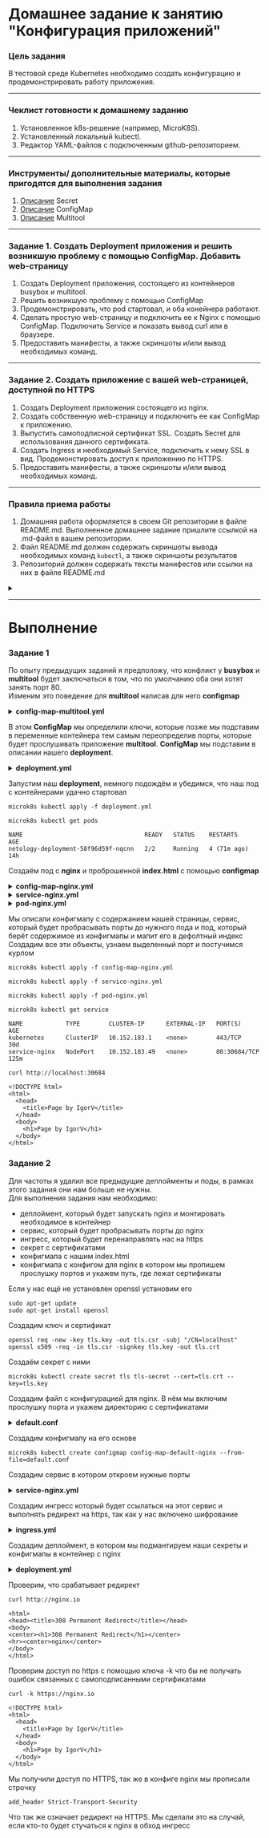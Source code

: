 # Домашнее задание к занятию "Конфигурация приложений"

### Цель задания

В тестовой среде Kubernetes необходимо создать конфигурацию и продемонстрировать работу приложения.

------

### Чеклист готовности к домашнему заданию

1. Установленное k8s-решение (например, MicroK8S).
2. Установленный локальный kubectl.
3. Редактор YAML-файлов с подключенным github-репозиторием.

------

### Инструменты/ дополнительные материалы, которые пригодятся для выполнения задания

1. [Описание](https://kubernetes.io/docs/concepts/configuration/secret/) Secret
2. [Описание](https://kubernetes.io/docs/concepts/configuration/configmap/) ConfigMap
3. [Описание](https://github.com/wbitt/Network-MultiTool) Multitool

------

### Задание 1. Создать Deployment приложения и решить возникшую проблему с помощью ConfigMap. Добавить web-страницу

1. Создать Deployment приложения, состоящего из контейнеров busybox и multitool.
2. Решить возникшую проблему с помощью ConfigMap
3. Продемонстрировать, что pod стартовал, и оба конейнера работают.
4. Сделать простую web-страницу и подключить ее к Nginx с помощью ConfigMap. Подключить Service и показать вывод curl или в браузере.
5. Предоставить манифесты, а также скриншоты и/или вывод необходимых команд.

------

### Задание 2. Создать приложение с вашей web-страницей, доступной по HTTPS 

1. Создать Deployment приложения состоящего из nginx.
2. Создать собственную web-страницу и подключить ее как ConfigMap к приложению.
3. Выпустить самоподписной сертификат SSL. Создать Secret для использования данного сертификата.
4. Создать Ingress и необходимый Service, подключить к нему SSL в вид. Продемонстировать доступ к приложению по HTTPS. 
4. Предоставить манифесты, а также скриншоты и/или вывод необходимых команд.

------

### Правила приема работы

1. Домашняя работа оформляется в своем Git репозитории в файле README.md. Выполненное домашнее задание пришлите ссылкой на .md-файл в вашем репозитории.
2. Файл README.md должен содержать скриншоты вывода необходимых команд `kubectl`, а также скриншоты результатов
3. Репозиторий должен содержать тексты манифестов или ссылки на них в файле README.md


<details>
  <summary></summary>
  
```yml
```

</details> 

------


# Выполнение
### Задание 1  

По опыту предыдущих заданий я предположу, что конфликт у **busybox** и **multitool** будет заключаться в том, что по умолчанию оба они хотят занять порт 80.  
Изменим это поведение для **multitool** написав для него **configmap**  

<details>
  <summary><b>config-map-multitool.yml</b></summary>
  
```yml
apiVersion: v1
kind: ConfigMap
metadata:
  name: config-map-multitool
data:
  HTTP_PORT: "8080"
  HTTPS_PORT: "11443"

```

</details> 

В этом **ConfigMap** мы определили ключи, которые позже мы подставим в переменные контейнера тем самым переопределив порты, которые будет прослушивать приложение **multitool**. **ConfigMap** мы подставим в описании нашего **deployment**.  

<details>
  <summary><b>deployment.yml</b></summary>
  
```yml
apiVersion: apps/v1
kind: Deployment
metadata:
  name: netology-deployment
  labels:
    app: netology-app
spec:
  replicas: 1
  selector:
    matchLabels:
      app: netology-app
  template:
    metadata:
      labels:
        app: netology-app
    spec:
      containers:
      - name: busybox
        image: busybox
        command: ['sh', '-c', 'while true; do echo "123"; sleep 5; done']
        ports:
        - containerPort: 80
      - name: multitool
        image: wbitt/network-multitool
        env:
          - name: HTTP_PORT
            valueFrom:
              configMapKeyRef:
                name: config-map-multitool
                key: HTTP_PORT
          - name: HTTPS_PORT
            valueFrom:
              configMapKeyRef:
                name: config-map-multitool
                key: HTTPS_PORT
        ports:
        - containerPort: 8080
        - containerPort: 11443

```

</details> 

Запустим наш **deployment**, немного подождём и убедимся, что наш под с контейнерами удачно стартовал  
```
microk8s kubectl apply -f deployment.yml
```
```
microk8s kubectl get pods
```
```
NAME                                  READY   STATUS    RESTARTS      AGE
netology-deployment-58f96d59f-nqcnn   2/2     Running   4 (71m ago)   14h
```
Создаём под с **nginx** и проброшенной **index.html** с помощью **configmap**  


<details>
  <summary><b>config-map-nginx.yml</b></summary>
  
```yml
apiVersion: v1
kind: ConfigMap
metadata:
  name: html-content
data:
  index.html: |
    <!DOCTYPE html>
    <html>
      <head>
        <title>Page by IgorV</title>
      </head>
      <body>
        <h1>Page by IgorV</h1>
      </body>
    </html>
```

</details> 



<details>
  <summary><b>service-nginx.yml</b></summary>
  
```yml
apiVersion: v1
kind: Service
metadata:
  name: service-nginx
spec:
  selector:
    app: nginx
  ports:
  - name: http
    port: 80
    targetPort: 80
  type: NodePort
```

</details> 



<details>
  <summary><b>pod-nginx.yml</b></summary>
  
```yml
apiVersion: v1
kind: Pod
metadata:
  name: nginx
  labels:
    app: nginx
spec:
  containers:
    - name: nginx
      image: nginx
      volumeMounts:
        - name: html-content
          mountPath: /usr/share/nginx/html
  volumes:
    - name: html-content
      configMap:
        name: html-content
```

</details> 

Мы описали конфигмапу с содержанием нашей страницы, сервис, который будет пробрасывать порты до нужного пода и под, который берёт содержимое из конфигмапы и мапит его в дефолтный индекс  
Создадим все эти объекты, узнаем выделенный порт и постучимся курлом  

```
microk8s kubectl apply -f config-map-nginx.yml 
```
```
microk8s kubectl apply -f service-nginx.yml 
```
```
microk8s kubectl apply -f pod-nginx.yml 
```
```
microk8s kubectl get service
```
```
NAME            TYPE        CLUSTER-IP      EXTERNAL-IP   PORT(S)        AGE
kubernetes      ClusterIP   10.152.183.1    <none>        443/TCP        30d
service-nginx   NodePort    10.152.183.49   <none>        80:30684/TCP   125m
```
```
curl http://localhost:30684
```
```
<!DOCTYPE html>
<html>
  <head>
    <title>Page by IgorV</title>
  </head>
  <body>
    <h1>Page by IgorV</h1>
  </body>
</html>
```
### Задание 2  

Для частоты я удалил все предыдущие деплойменты и поды, в рамках этого задания они нам больше не нужны.  
Для выполнения задания нам необходимо:  
* деплоймент, который будет запускать nginx и монтировать необходимое в контейнер
* сервис, который будет пробрасывать порты до nginx
* ингресс, который будет перенаправлять нас на https
* секрет с сертификатами
* конфигмапа с нашим index.html
* конфигмапа с конфигом для nginx в котором мы пропишем прослушку портов и укажем путь, где лежат сертификаты  

Если у нас ещё не установлен openssl установим его  
```
sudo apt-get update
sudo apt-get install openssl
```
Создадим ключ и сертификат
```
openssl req -new -key tls.key -out tls.csr -subj "/CN=localhost"
openssl x509 -req -in tls.csr -signkey tls.key -out tls.crt
```
Создаём секрет с ними
```
microk8s kubectl create secret tls tls-secret --cert=tls.crt --key=tls.key

```
Создадим файл с конфигурацией для nginx. В нём мы включим прослушку порта и укажем директорию с сертификатами  

<details>
  <summary><b>default.conf</b></summary>
  
```
server {
          listen 80 default_server;
          listen [::]:80 default_server;
          listen 443 ssl;

          root /usr/share/nginx/html;
          index index.html;

      server_name localhost;
      ssl_certificate /etc/nginx/ssl/tls.crt;
      ssl_certificate_key /etc/nginx/ssl/tls.key;
      ssl_session_timeout 1d;
      ssl_session_cache shared:SSL:50m;
      ssl_session_tickets off;
      # modern configuration. tweak to your needs.
      ssl_protocols TLSv1.2;
      ssl_ciphers 'ECDHE-ECDSA-AES256-GCM-SHA384:ECDHE-RSA-AES256-GCM-SHA384:ECDHE-ECDSA-CHACHA20-POLY1305:ECDHE-RSA-CHACHA20-POLY1305:ECDHE-ECDSA-AES128-GCM-SHA256:ECDHE-RSA-AES128-GCM-SHA256:ECDHE-ECDSA-AES256-SHA384:ECDHE-RSA-AES256-SHA384:ECDHE-ECDSA-AES128-SHA256:ECDHE-RSA-AES128-SHA256';
      ssl_prefer_server_ciphers on;
      # HSTS (ngx_http_headers_module is required) (15768000 seconds = 6 months)
      add_header Strict-Transport-Security max-age=15768000;
      # OCSP Stapling ---
      # fetch OCSP records from URL in ssl_certificate and cache them
      ssl_stapling on;
      ssl_stapling_verify on;
      location / {
              try_files $uri $uri/ =404;
      }
  }
```

</details> 

Создадим конфигмапу на его основе  
```
microk8s kubectl create configmap config-map-default-nginx --from-file=default.conf
```
Создадим сервис в котором откроем нужные порты  


<details>
  <summary><b>service-nginx.yml</b></summary>
  
```yml
apiVersion: v1
kind: Service
metadata:
  name: service-nginx
spec:
  selector:
    app: nginx
  ports:
  - name: http
    port: 80
    targetPort: 80
    protocol: TCP
  - name: https
    port: 443
    targetPort: 443
    protocol: TCP
  type: NodePort
```

</details> 

Создадим ингресс который будет ссылаться на этот сервис и выполнять редирект на https, так как у нас включено шифрование

<details>
  <summary><b>ingress.yml</b></summary>
  
```yml
apiVersion: networking.k8s.io/v1
kind: Ingress
metadata:
  name: ingress-nginx
  annotations:
    nginx.ingress.kubernetes.io/ssl-redirect: "true"
spec:
  tls:
  - hosts:
      - nginx.io
    secretName: tls-secret
  rules:
  - host: nginx.io
    http:
      paths:
      - path: /
        pathType: Prefix
        backend:
          service:
            name: service-nginx
            port:
              name: http
```

</details> 

Создадим деплоймент, в котором мы подмантируем наши секреты и конфигмапы в контейнер с nginx


<details>
  <summary><b>deployment.yml</b></summary>
  
```yml
apiVersion: apps/v1
kind: Deployment
metadata:
  name: nginx
  labels:
    app: nginx
spec:
  replicas: 1
  selector:
    matchLabels:
      app: nginx
  template:
    metadata:
      labels:
        app: nginx
    spec:
      containers:
        - name: nginx
          image: nginx
          volumeMounts:
            - name: html-content
              mountPath: /usr/share/nginx/html
            - name: config-map-default-nginx
              mountPath: /etc/nginx/conf.d
            - name: tls-secret
              mountPath: "/etc/nginx/ssl"
              readOnly: true
          ports:
            - containerPort: 80
            - containerPort: 443
      volumes:
        - name: html-content
          configMap:
            name: html-content
        - name: config-map-default-nginx
          configMap:
            name: config-map-default-nginx
        - name: tls-secret
          secret:
            secretName: tls-secret
```

</details> 

Проверим, что срабатывает редирект
```
curl http://nginx.io
```
```
<html>
<head><title>308 Permanent Redirect</title></head>
<body>
<center><h1>308 Permanent Redirect</h1></center>
<hr><center>nginx</center>
</body>
</html>
```

Проверим доступ по https с помощью ключа -k что бы не получать ошибок связанных с самоподписанными сертификатами
```
curl -k https://nginx.io
```
```
<!DOCTYPE html>
<html>
  <head>
    <title>Page by IgorV</title>
  </head>
  <body>
    <h1>Page by IgorV</h1>
  </body>
</html>
```
Мы получили доступ по HTTPS, так же в конфиге nginx мы прописали строчку
```
add_header Strict-Transport-Security
```
Что так же означает редирект на HTTPS. Мы сделали это на случай, если кто-то будет стучаться к nginx в обход ингресс




